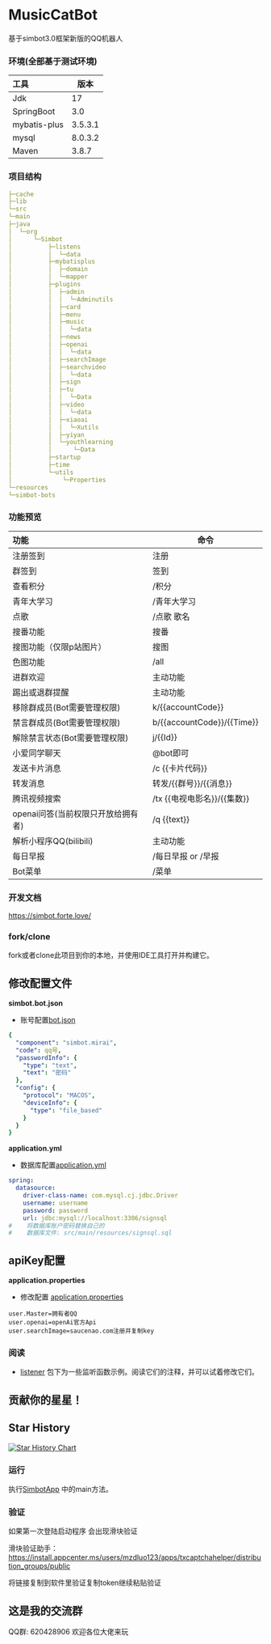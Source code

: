 # MusicCatBot

基于simbot3.0框架新版的QQ机器人

### 环境(全部基于测试环境)

| 工具           | 版本      |
|:-------------|---------|
| Jdk          | 17      |
| SpringBoot   | 3.0     |
| mybatis-plus | 3.5.3.1 |
| mysql        | 8.0.3.2 |
| Maven        | 3.8.7   |


### 项目结构

```yml
├─cache
├─lib
└─src
└─main
├─java
│  └─org
│      └─Simbot
│          ├─listens
│          │  └─data
│          ├─mybatisplus
│          │  ├─domain
│          │  └─mapper
│          ├─plugins
│          │  ├─admin
│          │  │  └─Adminutils
│          │  ├─card
│          │  ├─menu
│          │  ├─music
│          │  │  └─data
│          │  ├─news
│          │  ├─openai
│          │  │  └─data
│          │  ├─searchImage
│          │  ├─searchvideo
│          │  │  └─data
│          │  ├─sign
│          │  ├─tu
│          │  │  └─Data
│          │  ├─video
│          │  │  └─data
│          │  ├─xiaoai
│          │  │  └─Xutils
│          │  ├─yiyan
│          │  └─youthlearning
│          │      └─Data
│          ├─startup
│          ├─time
│          └─utils
│              └─Properties
└─resources
└─simbot-bots

```

### 功能预览

| 功能                    | 命令                         |
|:----------------------|----------------------------|
| 注册签到                  | 注册                         |
| 群签到                   | 签到                         |
| 查看积分                  | /积分                        |
| 青年大学习                 | /青年大学习                     |
| 点歌                    | /点歌 歌名                     |
| 搜番功能                  | 搜番                         |
| 搜图功能（仅限p站图片）          | 搜图                         |
| 色图功能                  | /all                       |
| 进群欢迎                  | 主动功能                       |
| 踢出或退群提醒               | 主动功能                       |
| 移除群成员(Bot需要管理权限)      | k/{{accountCode}}          |
| 禁言群成员(Bot需要管理权限)      | b/{{accountCode}}/{{Time}} |
| 解除禁言状态(Bot需要管理权限)     | j/{{Id}}                   |
| 小爱同学聊天                | @bot即可                     |
| 发送卡片消息                | /c {{卡片代码}}                |
| 转发消息                  | 转发/{{群号}}/{{消息}}           |
| 腾讯视频搜索                | /tx {{电视电影名}}/{{集数}}       |
| openai问答(当前权限只开放给拥有者) | /q {{text}}                |
| 解析小程序QQ(bilibili)     | 主动功能                       |
| 每日早报                  | /每日早报 or /早报               |
| Bot菜单                 | /菜单                        |

### 开发文档

https://simbot.forte.love/

### fork/clone

fork或者clone此项目到你的本地，并使用IDE工具打开并构建它。

## 修改配置文件

**simbot.bot.json**

- 账号配置[bot.json](src/main/resources/simbot-bots/simbot.bot.json)

```yml
{
  "component": "simbot.mirai",
  "code": qq号,
  "passwordInfo": {
    "type": "text",
    "text": "密码"
  },
  "config": {
    "protocol": "MACOS",
    "deviceInfo": {
      "type": "file_based"
    }
  }
}
```

**application.yml**

- 数据库配置[application.yml](src/main/resources/application.yml)

```yml
spring:
  datasource:
    driver-class-name: com.mysql.cj.jdbc.Driver
    username: username
    password: password
    url: jdbc:mysql://localhost:3306/signsql
#    将数据库账户密码替换自己的
#    数据库文件: src/main/resources/signsql.sql

```

## apiKey配置

**application.properties**

- 修改配置 [application.properties](cache/application.properties)

```properties
user.Master=拥有者QQ
user.openai=openAi官方Api
user.searchImage=saucenao.com注册并复制key
```

### 阅读

- [listener](src/main/java/org/Simbot/listens/ListenGroup.java) 包下为一些监听函数示例。阅读它们的注释，并可以试着修改它们。

## 贡献你的星星！

## Star History

[![Star History Chart](https://api.star-history.com/svg?repos=mirai-MIC/CatBot&type=Date)](https://star-history.com/#mirai-MIC/CatBot&Date)



### 运行

执行[SimbotApp](src/main/java/org/Simbot/SimbotApp.java) 中的main方法。

### 验证

如果第一次登陆启动程序 会出现滑块验证

滑块验证助手：https://install.appcenter.ms/users/mzdluo123/apps/txcaptchahelper/distribution_groups/public

将链接复制到软件里验证复制token继续粘贴验证

## 这是我的交流群

QQ群: 620428906
欢迎各位大佬来玩
